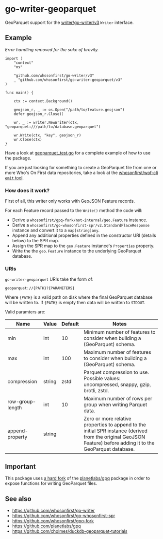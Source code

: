 # go-writer-geoparquet

GeoParquet support for the [writer/go-writer/v3](https://github.com/whosonfirst/go-writer) `Writer` interface.

## Example

_Error handling removed for the sake of brevity._

```
import (
	"context"
	"os"
	
	"github.com/whosonfirst/go-writer/v3"
	_ "github.com/whosonfirst/go-writer-geoparquet/v3"
)

func main() {

	ctx := context.Background()

	geojson_r, _ := os.Open("/path/to/feature.geojson")
	defer geojson_r.Close()
	
	wr, _ := writer.NewWriter(ctx, "geoparquet:///path/to/database.geoparquet")

	wr.Write(ctx, "key", geojson_r)
	wr.Close(ctx)
}
```

Have a look at [geoparquet_test.go](geoparquet_test.go) for a complete example of how to use the package.

If you are just looking for something to create a GeoParquet file from one or more Who's On First data repositories, take a look at the [whosonfirst/wof-cli `emit` tool](https://github.com/whosonfirst/wof-cli/blob/main/emit/README.md#example-geoparquet).

### How does it work?

First of all, this writer only works with GeoJSON Feature records.

For each Feature record passed to the `Write()` method the code will:

* Derive a `whosonfirst/gpq-fork/not-internal/geo.Feature` instance.
* Derive a `whosonfirst/go-whosonfirst-spr/v2.StandardPlaceResponse` instance and convert it to a `map[string]any`.
* Append any additional properties defined in the constructor URI (details below) to the SPR map.
* Assign the SPR map to the `geo.Feature` instance's `Properties` property.
* Write the the `geo.Feature` instance to the underlying GeoParquet database.

### URIs

`go-writer-geoparquet` URIs take the form of:

```
geoparquet://{PATH}?{PARAMETERS}
```

Where `{PATH}` is a valid path on disk where the final GeoParquet database will be written to. If `{PATH}` is empty then data will be written to `STDOUT`.

Valid paramters are:

| Name | Value | Default | Notes |
| --- | --- | --- | --- |
| min | int | 10 | Minimum number of features to consider when building a (GeoParquet) schema. |
| max | int | 100 | Maximum number of features to consider when building a (GeoParquet) schema.|
| compression | string | zstd | Parquet compression to use.  Possible values: uncompressed, snappy, gzip, brotli, zstd. |
| row-group-length | int | 10 | Maximum number of rows per group when writing Parquet data. |
| append-property | string | | Zero or more relative properties to append to the initial SPR instance (derived from the original GeoJSON Feature) before adding it to the GeoParquet database. |

## Important

This package uses [a hard fork](https://github.com/whosonfirst/gpq-fork) of the [planetlabs/gpq](https://github.com/planetlabs/gpq) package in order to expose functions for writing GeoParquet files.

## See also

* https://github.com/whosonfirst/go-writer
* https://github.com/whosonfirst/go-whosonfirst-spr
* https://github.com/whosonfirst/gpq-fork
* https://github.com/planetlabs/gpq
* https://github.com/cholmes/duckdb-geoparquet-tutorials
